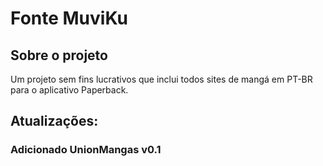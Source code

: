 # Fonte MuviKu
## Sobre o projeto
Um projeto sem fins lucrativos que inclui todos sites de mangá em PT-BR para o aplicativo Paperback.

## Atualizações:
### Adicionado UnionMangas v0.1
